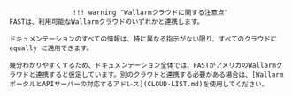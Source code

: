 					!!! warning "Wallarmクラウドに関する注意点"
    FASTは、利用可能なWallarmクラウドのいずれかと連携します。

    ドキュメンテーションのすべての情報は、特に異なる指示がない限り、すべてのクラウドに equally に適用できます。

    幾分わかりやすくするため、ドキュメンテーション全体では、FASTがアメリカのWallarmクラウドと連携すると仮定しています。別のクラウドと連携する必要がある場合は、[WallarmポータルとAPIサーバーの対応するアドレス](CLOUD-LIST.md)を使用してください。